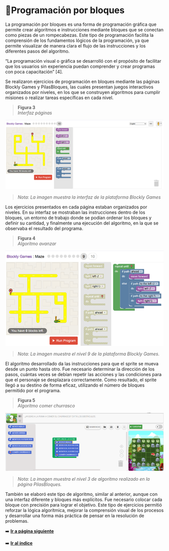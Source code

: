 # 🧱Programación por bloques 
La programación por bloques es una forma de programación gráfica que permite crear algoritmos e instrucciones mediante bloques que se conectan como piezas de un rompecabezas.
Este tipo de programación facilita la comprensión de los fundamentos lógicos de la programación, ya que permite visualizar de manera clara el flujo de las instrucciones y los diferentes pasos del algoritmo. <br>

“La programación visual o gráfica se desarrolló con el propósito de facilitar que los usuarios sin experiencia puedan comprender y crear programas con poca capacitación” [4].

Se realizaron ejercicios de programación en bloques mediante las páginas Blockly Games y PilasBloques, las cuales presentan juegos interactivos organizados por niveles, en los que se construyen algoritmos para cumplir misiones o realizar tareas específicas en cada nivel.

> **Figura 3** <br>
*Interfaz páginas*

![Nivel](/img/interfaz.png)
> *Nota: La imagen muestra la interfaz de la plataforma Blockly Games* 

Los ejercicios presentados en cada página estaban organizados por niveles.
En su interfaz se mostraban las instrucciones dentro de los bloques, un entorno de trabajo donde se podían ordenar los bloques y definir su cantidad, y finalmente una ejecución del algoritmo, en la que se observaba el resultado del programa.

> **Figura 4** <br>
*Algoritmo avanzar*

![Nivel](/img/bocklyGames.png)
> *Nota: La imagen muestra el nivel 9 de la plataforma Blockly Games.*

El algoritmo desarrollado da las instrucciones para que el sprite se mueva desde un punto hasta otro.
Fue necesario determinar la dirección de los pasos, cuántas veces se debían repetir las acciones y las condiciones para que el personaje se desplazara correctamente.
Como resultado, el sprite llegó a su destino de forma eficaz, utilizando el número de bloques permitido por el programa.

> **Figura 5** <br>
*Algoritmo comer churrasco*

![Nivel](/img/comerChurrasco.png)
> *Nota: La imagen muestra el nivel 3 de algoritmo realizado en la página PilasBloques.*

También se elaboró este tipo de algoritmo, similar al anterior, aunque con una interfaz diferente y bloques más explícitos.
Fue necesario colocar cada bloque con precisión para lograr el objetivo.
Este tipo de ejercicios permitió reforzar la lógica algorítmica, mejorar la comprensión visual de los procesos y desarrollar una forma más práctica de pensar en la resolución de problemas.

➡️ [**Ir a página siguiente**](/unidad1/contenidosUnidad/ejemplosAlgoritmos.md)

➡️ [**Ir al índice**](/index.md)
